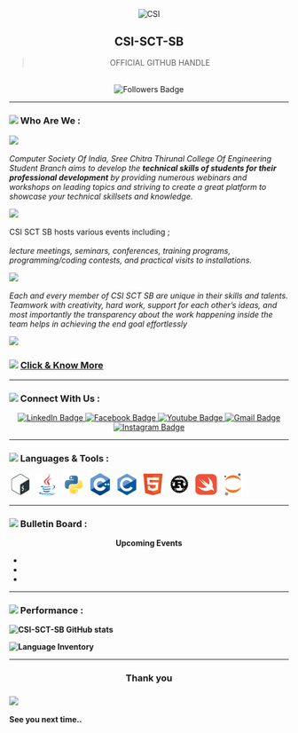 <p align="center">
 <img width="100px" src="https://csiakgec.in/images/logo-orig.png" align="center" alt="CSI" />
 <h2 align="center" >CSI-SCT-SB</h2>
 <p align="center"></p>
 </p>

<div id="badge" align="center">     

> OFFICIAL GITHUB HANDLE

  <img src="https://komarev.com/ghpvc/?username=CSI-SCT-SB&style=flat-square&color=blue" alt=""/> <br>
  <img src="https://img.shields.io/badge/Followers-44-blue?style=flat-square" alt="Followers Badge"/> 

</div>

---

### <img src="https://media3.giphy.com/media/Xoe0VkQvr3bAObKkUi/giphy.gif?cid=6c09b952dcd5ac4ca65e55922ac8416ae88f60e791cfb099&rid=giphy.gif&ct=g" width="20"> Who Are We :

<img src="https://media0.giphy.com/media/RweH0xPhXxybLm6R28/giphy.gif?cid=6c09b952e46b8688d6aa40918565cbb464139e3dd750eaa1&rid=giphy.gif&ct=g">

*Computer Society Of India, Sree Chitra Thirunal College Of Engineering Student Branch aims to develop the **technical skills of students for their professional development** by providing numerous webinars and workshops on leading topics and striving to create a great platform to showcase your technical skillsets and knowledge.*

<img src="https://media4.giphy.com/media/qDrgeT1VQzfFTj2yHa/giphy.gif?cid=6c09b952099ec83185a6aceb291e472e372806aa849ca03e&rid=giphy.gif&ct=g">

CSI SCT SB hosts various events including ; <br><br>
*lecture meetings, seminars, conferences, training programs, programming/coding contests, and practical visits to installations.* 

<img src="https://media0.giphy.com/media/IAocXiLUK4Y8t28IKC/giphy.gif?cid=6c09b952208832de37bd0bae39f48cf8303092f50865845b&rid=giphy.gif&ct=g">

*Each and every member of CSI SCT SB are unique in their skills and talents. Teamwork with creativity, hard work, support for each other’s ideas, and most importantly the transparency about the work happening inside the team helps in achieving the end goal effortlessly*

<img src="https://media2.giphy.com/media/3oEduMwNEXNImkCNLa/giphy.gif?cid=6c09b952234fcf8efe7ece54df839d2c11110de7981ce785&rid=giphy.gif&ct=g">

### <img src="https://media3.giphy.com/media/l46Cy1rHbQ92uuLXa/giphy.gif?cid=82a1493bmojhblp4fenbb254emscu4wmnxdspca7irn8emi2&rid=giphy.gif&ct=g" width="25"> <a href="https://csiindia.org/">Click & Know More</a>        

---

### <img src="https://media3.giphy.com/media/iztDTfFWoM97wedTwm/giphy.gif?cid=82a1493b1lp3l4oqsrif4irrj02dmix58repn4ewk5h3p5u3&rid=giphy.gif&ct=g" width="20"> Connect With Us :

<div id="badges" align="center">
  <a href="https://www.linkedin.com/mwlite/company/csi-sct-sb">
    <img src="https://img.shields.io/badge/LinkedIn-blue?style=for-the-badge&logo=linkedin&logoColor=white" alt="LinkedIn Badge"/>
  </a>
  <a href="https://m.facebook.com/100083111421652/">
    <img src="https://img.shields.io/badge/Facebook-blue?style=for-the-badge&logo=facebook&logoColor=white" alt="Facebook Badge"/>
  </a>
  <a href="https://youtube.com/channel/UCiAFo7cXC7KAQ13Lsf8oq6g">
    <img src="https://img.shields.io/badge/YouTube-red?style=for-the-badge&logo=youtube&logoColor=white" alt="Youtube Badge"/>
  </a>
  <a href="mailto:csi@sctce.ac.in">
    <img src="https://img.shields.io/badge/Gmail-red?style=for-the-badge&logo=Gmail&logoColor=white" alt="Gmail Badge"/> 
  </a>
  <a href="https://instagram.com/csisctsb?igshid=YmMyMTA2M2Y=">
    <img src="https://img.shields.io/badge/Instagram-purple?style=for-the-badge&logo=instagram&logoColor=white" alt="Instagram Badge"/>
  </a>
  <br>
</div>

---

### <img src="https://media1.giphy.com/media/EILhSIPzBUqru/giphy.gif?cid=6c09b9527bdda500f63b27592ab1020dfbfb75ece2163359&rid=giphy.gif&ct=g" width="20"> Languages & Tools :

<div>
  <img src="https://github.com/devicons/devicon/blob/master/icons/bash/bash-original.svg"title="Bash" alt="Bash" width="40" height="40"/>&nbsp;
  <img src="https://github.com/devicons/devicon/blob/master/icons/java/java-original.svg" title="Java" alt="Java" width="40" height="40"/>&nbsp;
  <img src="https://github.com/devicons/devicon/blob/master/icons/python/python-original.svg" title="Python" alt="Python" width="40" height="40"/>&nbsp;
  <img src="https://github.com/devicons/devicon/blob/master/icons/cplusplus/cplusplus-original.svg" title="C++" alt="C++" width="40" height="40"/>&nbsp;
  <img src="https://github.com/devicons/devicon/blob/master/icons/c/c-original.svg" title="C" alt="C" width="40" height="40"/>&nbsp;
  <img src="https://github.com/devicons/devicon/blob/master/icons/html5/html5-original.svg" title="Html5" width="40" height="40"/>&nbsp;
  <img src="https://github.com/devicons/devicon/blob/master/icons/rust/rust-plain.svg" title="Rust" width="40" height="40"/>&nbsp;
  <img src="https://github.com/devicons/devicon/blob/master/icons/swift/swift-original.svg" title="Swift" width="40" height="40"/>&nbsp;
  <img src="https://github.com/devicons/devicon/blob/master/icons/jupyter/jupyter-original.svg" title="Jupyter" width="40" height="40"/>&nbsp;
<div/>

---

### <img src="https://media3.giphy.com/media/l2SpRL8lBEBtRR4I0/giphy.gif?cid=82a1493btkjxe782ehgbl8jrvzsefet5g9p7gpmx1ogtv24r&rid=giphy.gif&ct=g" width="20"> Bulletin Board :

<p align="center"> <b> Upcoming Events <b/><p/>

-
-
-

---

### <img src="https://media3.giphy.com/media/ww9Z3l8wl4szKyRIro/giphy.gif?cid=82a1493bft30ydix6ow8b4rimid18pltzniutfh6x7i7hbi1&rid=giphy.gif&ct=g" width="20"> Performance :

![CSI-SCT-SB GitHub stats](https://github-readme-stats.vercel.app/api/?username=CSI-SCT-SB&show_icons=true&title_color=fff&icon_color=79ff97&text_color=9f9f9f&bg_color=151515)

![Language Inventory](https://github-readme-stats.vercel.app/api/top-langs/?username=CSI-SCT-SB&title_color=fff&icon_color=79ff97&text_color=9f9f9f&bg_color=151515)

---

### <h3 align="center"> Thank you <h3/>
<img src="https://media0.giphy.com/media/WnIu6vAWt5ul3EVcUE/giphy.gif?cid=6c09b952bdda316dec14fd395c194358eb4f679d86efe8f8&rid=giphy.gif&ct=g">

 See you next time..
